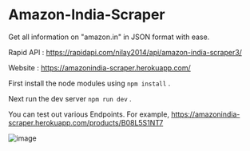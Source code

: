 # Amazon-India-Scraper
Get all information on "amazon.in" in JSON format with ease.

Rapid API : https://rapidapi.com/nilay2014/api/amazon-india-scraper3/



Website : https://amazonindia-scraper.herokuapp.com/





First install the node modules using `npm install` .




Next run the dev server `npm run dev` .





You can test out various Endpoints. For example, https://amazonindia-scraper.herokuapp.com/products/B08L5S1NT7




![image](https://user-images.githubusercontent.com/84241885/199078442-f4afd0fd-7b62-4906-8358-4a1e005b0bed.png)


